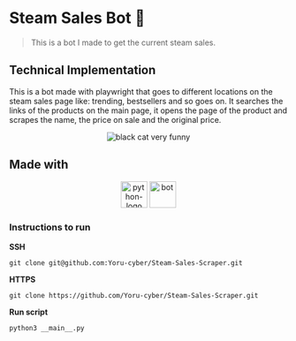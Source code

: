 # Steam Sales Bot 🤖
> This is a bot I made to get the current steam sales.

## Technical Implementation
This is a bot made with playwright that goes to different locations on the steam sales page like: trending, bestsellers and so goes on.
It searches the links of the products on the main page, it opens the page of the product and scrapes the name, the price on sale and the original price.


<p align="center">
<img src="https://media1.tenor.com/m/NvTh_ZMUNM4AAAAC/kobayashi-kobayashi-dragon-maid.gif" alt="black cat very funny">
</p>

## Made with
<p align="center">
<img width="48" height="48" src="https://img.icons8.com/color/48/python.png" alt="python-logo"/>
<img width="48" height="48" src="https://img.icons8.com/color/48/bot " alt="bot"/>
</p>

### Instructions to run
**SSH**
```shell
git clone git@github.com:Yoru-cyber/Steam-Sales-Scraper.git
```
**HTTPS**
```shell
git clone https://github.com/Yoru-cyber/Steam-Sales-Scraper.git
```
**Run script**
```shell
python3 __main__.py
```

